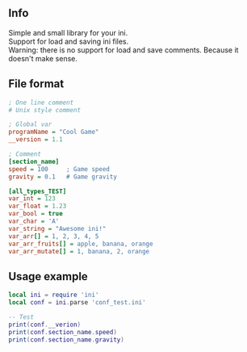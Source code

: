 ## Info
Simple and small library for your ini.</br>
Support for load and saving ini files.</br>
Warning: there is no support for load and save comments. Because it doesn't make sense.

## File format
```ini
; One line comment
# Unix style comment

; Global var
programName = "Cool Game"
__version = 1.1

; Comment
[section_name]
speed = 100     ; Game speed
gravity = 0.1   # Game gravity

[all_types_TEST]
var_int = 123
var_float = 1.23
var_bool = true
var_char = 'A'
var_string = "Awesome ini!"
var_arr[] = 1, 2, 3, 4, 5
var_arr_fruits[] = apple, banana, orange
var_arr_mutate[] = 1, banana, 2, orange
```

## Usage example
```lua
local ini = require 'ini'
local conf = ini.parse 'conf_test.ini'

-- Test
print(conf.__verion)
print(conf.section_name.speed)
print(conf.section_name.gravity)
```